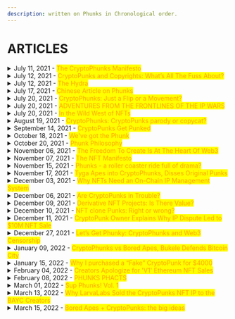 ```yaml
---
description: written on Phunks in Chronological order.
---
```


# ARTICLES

<details>

<summary>July 11, 2021 - <mark style="color:orange;">The CryptoPhunks Manifesto</mark></summary>

[https://phunks.medium.com/the-cryptophunks-manifesto-785c7348e558](https://phunks.medium.com/the-cryptophunks-manifesto-785c7348e558)

</details>

<details>

<summary>July 12, 2021 - <mark style="color:orange;">CryptoPunks and Copyrights: What’s All The Fuss About?</mark></summary>

[https://www.theouterrealm.io/blog/cryptopunks-copyrights](https://www.theouterrealm.io/blog/cryptopunks-copyrights)

</details>

<details>

<summary>July 12, 2021 - <mark style="color:orange;">The Hydra</mark></summary>

[https://newday.substack.com/p/hydra?r=ot32x\&s=r](https://newday.substack.com/p/hydra?r=ot32x\&s=r)

</details>

<details>

<summary>July 17, 2021 - <mark style="color:orange;">Chinese Article on Phunks</mark> </summary>

[https://medium.com/all-things-fansi/%E6%B2%92%E6%9C%89%E5%81%87%E8%B2%A8%E7%9A%84%E4%B8%96%E7%95%8C-%E9%82%84%E9%9C%80%E8%A6%81%E7%89%88%E6%AC%8A%E5%97%8E-36fe76f53a13](https://medium.com/all-things-fansi/%E6%B2%92%E6%9C%89%E5%81%87%E8%B2%A8%E7%9A%84%E4%B8%96%E7%95%8C-%E9%82%84%E9%9C%80%E8%A6%81%E7%89%88%E6%AC%8A%E5%97%8E-36fe76f53a13)

</details>

<details>

<summary>July 20, 2021 - <mark style="color:orange;">CryptoPhunks: Just a Flip or a Movement?</mark></summary>

[https://hackernoon.com/cryptophunks-just-a-flip-or-a-movement-4p2o372t](https://hackernoon.com/cryptophunks-just-a-flip-or-a-movement-4p2o372t)

</details>

<details>

<summary>July 20, 2021 - <mark style="color:orange;">ADVENTURES FROM THE FRONTLINES OF THE IP WARS</mark></summary>

[http://blog.seanbonner.com/tag/cryptophunks](http://blog.seanbonner.com/tag/cryptophunks)

</details>

<details>

<summary>July 20, 2021 - <mark style="color:orange;">In the Wild West of NFTs</mark></summary>

[https://news.artnet.com/news-pro/kenny-schachter-july-nft-opus-1990514](https://news.artnet.com/news-pro/kenny-schachter-july-nft-opus-1990514)

</details>

<details>

<summary>August 19, 2021 - <mark style="color:orange;">CryptoPhunks: CryptoPunks parody or copycat?</mark></summary>

[https://editorial.superrare.com/2021/08/19/cryptophunks-cryptopunks-parody-or-copycat/](https://editorial.superrare.com/2021/08/19/cryptophunks-cryptopunks-parody-or-copycat/)

</details>

<details>

<summary>September 14, 2021 - <mark style="color:orange;">CryptoPunks Get Punked</mark></summary>

[https://www.coindesk.com/markets/2021/07/06/cryptopunks-get-punked/](https://www.coindesk.com/markets/2021/07/06/cryptopunks-get-punked/)

</details>

<details>

<summary>October 18, 2021 - <mark style="color:orange;">We've got the Phunk</mark></summary>

[https://cryptopunk4052.medium.com/weve-got-the-phunk-2863d8e8510d](https://cryptopunk4052.medium.com/weve-got-the-phunk-2863d8e8510d)

</details>

<details>

<summary>October 20, 2021 - <mark style="color:orange;">Phunk Philosophy</mark></summary>

[https://erikudahl.com/2021/10/20/phunk-philosophy/](https://erikudahl.com/2021/10/20/phunk-philosophy/)

</details>

<details>

<summary>November 06, 2021 - <mark style="color:orange;">The Freedom To Create Is At The Heart Of Web3</mark></summary>

[https://pizzaparty.substack.com/p/the-freedom-to-create-is-at-the-heart?s=r](https://pizzaparty.substack.com/p/the-freedom-to-create-is-at-the-heart?s=r)

</details>

<details>

<summary>November 07, 2021 - <mark style="color:orange;">The NFT Manifesto</mark></summary>



</details>

<details>

<summary>November 15, 2021 - <mark style="color:orange;">Phunks - a roller coaster ride full of drama?</mark></summary>

[https://www.getrevue.co/profile/nftrebels/issues/phunks-a-roller-coaster-ride-full-of-drama-877484](https://www.getrevue.co/profile/nftrebels/issues/phunks-a-roller-coaster-ride-full-of-drama-877484)

</details>

<details>

<summary>November 17, 2021 - <mark style="color:orange;">Tyga Apes into CryptoPhunks, Disses Original Punks</mark></summary>

[https://dappradar.com/blog/tyga-apes-into-cryptophunks-disses-original-punks](https://dappradar.com/blog/tyga-apes-into-cryptophunks-disses-original-punks)

</details>

<details>

<summary>December 03, 2021 - <mark style="color:orange;">Why NFTs Need an On-Chain IP Management System</mark></summary>

[https://cryptonews.com/exclusives/the-liquidity-of-creativity-why-nfts-need-an-on-chain-ip-management-system.htm](https://cryptonews.com/exclusives/the-liquidity-of-creativity-why-nfts-need-an-on-chain-ip-management-system.htm)

</details>

<details>

<summary>December 06, 2021 - <mark style="color:orange;">Are CryptoPunks in Trouble?</mark></summary>

[https://medium.com/nf3media/are-cryptopunks-in-trouble-fd64d72d1767](https://medium.com/nf3media/are-cryptopunks-in-trouble-fd64d72d1767)

</details>

<details>

<summary>December 09, 2021 - <mark style="color:orange;">Derivative NFT Projects: Is There Value?</mark></summary>

[https://www.altcoinbuzz.io/nft/derivative-nft-projects-is-there-value/](https://www.altcoinbuzz.io/nft/derivative-nft-projects-is-there-value/)

</details>

<details>

<summary>December 10, 2021 - <mark style="color:orange;">NFT clone Punks: Right or wrong?</mark></summary>

[https://cointelegraph.com/magazine/2021/12/10/can-someone-explain-to-me-why-nft-clones-are-selling-for-so-much](https://cointelegraph.com/magazine/2021/12/10/can-someone-explain-to-me-why-nft-clones-are-selling-for-so-much)

</details>

<details>

<summary>December 11, 2021 - <mark style="color:orange;">CryptoPunk Owner Explains Why IP Dispute Led to $10M NFT Sale</mark></summary>

[https://decrypt.co/88041/cryptopunks-ip-complaints-punk4156-10m-ethereum-nft-sale](https://decrypt.co/88041/cryptopunks-ip-complaints-punk4156-10m-ethereum-nft-sale)

</details>

<details>

<summary>December 27, 2021 - <mark style="color:orange;">Let’s Get Phunky: CryptoPhunks and Web3 Censorship</mark> </summary>

[https://bowtiedisland.com/lets-get-phunky-cryptophunks-and-web3-censorship/](https://bowtiedisland.com/lets-get-phunky-cryptophunks-and-web3-censorship/)

</details>

<details>

<summary>January 09, 2022 - <mark style="color:orange;">CryptoPhunks vs Bored Apes, Bukele Defends Bitcoin City</mark></summary>

[https://decrypt.co/90038/this-week-on-crypto-twitter-cryptophunks-vs-bored-apes-bukele-defends-bitcoin-city](https://decrypt.co/90038/this-week-on-crypto-twitter-cryptophunks-vs-bored-apes-bukele-defends-bitcoin-city)

</details>

<details>

<summary>January 15, 2022 - <mark style="color:orange;">Why I purchased a “Fake” CryptoPunk for $4000</mark></summary>

[https://medium.com/@0xTeji/why-i-purchased-a-fake-cryptopunk-for-4000-24b05c981ee4](https://medium.com/@0xTeji/why-i-purchased-a-fake-cryptopunk-for-4000-24b05c981ee4)

</details>

<details>

<summary>February 04, 2022 - <mark style="color:orange;">Creators Apologize for 'V1' Ethereum NFT Sales</mark></summary>

[https://decrypt.co/92155/cryptopunks-controversy-creators-apologize-v1-ethereum-nft](https://decrypt.co/92155/cryptopunks-controversy-creators-apologize-v1-ethereum-nft)

</details>

<details>

<summary>February 08, 2022 - <mark style="color:orange;">PHUNKS PHACTS</mark></summary>

[https://medium.com/@VeryWilliam3/phunks-phacts-65a6ce94f368](https://medium.com/@VeryWilliam3/phunks-phacts-65a6ce94f368)

</details>

<details>

<summary>March 01, 2022 - <mark style="color:orange;">Sup Phunks! Vol. 1</mark></summary>

[https://eggphunk.medium.com/sup-phunks-vol-1-928db415d8fc](https://eggphunk.medium.com/sup-phunks-vol-1-928db415d8fc)

</details>

<details>

<summary>March 13, 2022 - <mark style="color:orange;">Why LarvaLabs Sold the CryptoPunks NFT IP to the BAYC Creators</mark></summary>

[https://decrypt.co/94973/why-larva-labs-sold-the-cryptopunks-nft-ip-to-the-bored-ape-creators](https://decrypt.co/94973/why-larva-labs-sold-the-cryptopunks-nft-ip-to-the-bored-ape-creators)

</details>

<details>

<summary>March 15, 2022 - <mark style="color:orange;">Bored Apes + CryptoPunks: the big ideas</mark></summary>

[https://metaversal.banklesshq.com/p/bored-apes-cryptopunks-the-big-ideas?s=r](https://metaversal.banklesshq.com/p/bored-apes-cryptopunks-the-big-ideas?s=r)

</details>

